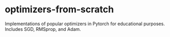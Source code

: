 # optimizers-from-scratch
Implementations of popular optimizers in Pytorch for educational purposes. Includes SGD, RMSprop, and Adam.
